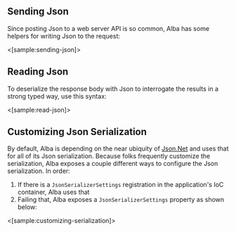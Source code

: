 <!--title: Sending and Checking Json-->

## Sending Json

Since posting Json to a web server API is so common, Alba has some helpers for writing Json to the request:

<[sample:sending-json]>


## Reading Json

To deserialize the response body with Json to interrogate the results in a strong typed way, use this syntax:

<[sample:read-json]>

## Customizing Json Serialization

By default, Alba is depending on the near ubiquity of [Json.Net](http://www.newtonsoft.com/json) and uses that for all of its
Json serialization. Because folks frequently customize the serialization, Alba exposes a couple different ways to configure
the Json serialization. In order:

1. If there is a `JsonSerializerSettings` registration in the application's IoC container, Alba uses that
1. Failing that, Alba exposes a `JsonSerializerSettings` property as shown below:

<[sample:customizing-serialization]>

